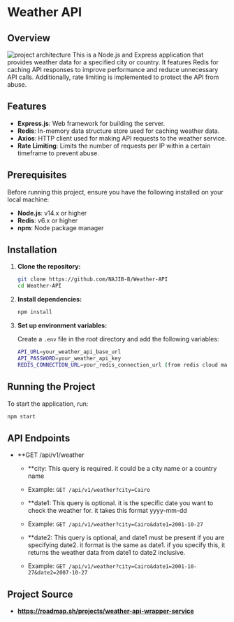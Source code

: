 # Weather API

## Overview
![project architecture](https://assets.roadmap.sh/guest/weather-api-f8i1q.png)
This is a Node.js and Express application that provides weather data for a specified city or country. It features Redis for caching API responses to improve performance and reduce unnecessary API calls. Additionally, rate limiting is implemented to protect the API from abuse.

## Features

- **Express.js**: Web framework for building the server.
- **Redis**: In-memory data structure store used for caching weather data.
- **Axios**: HTTP client used for making API requests to the weather service.
- **Rate Limiting**: Limits the number of requests per IP within a certain timeframe to prevent abuse.

## Prerequisites

Before running this project, ensure you have the following installed on your local machine:

- **Node.js**: v14.x or higher
- **Redis**: v6.x or higher
- **npm**: Node package manager

## Installation

1. **Clone the repository:**

   ```bash
   git clone https://github.com/NAJIB-B/Weather-API
   cd Weather-API
   ```
2. **Install dependencies:**

   ```bash
   npm install
   ```

3. **Set up environment variables:**

   Create a `.env` file in the root directory and add the following variables:

   ```bash
   API_URL=your_weather_api_base_url
   API_PASSWORD=your_weather_api_key
   REDIS_CONNECTION_URL=your_redis_connection_url (from redis cloud mainly. but you can edit code as required if you don't want to use redis cloud)
   ```

## Running the Project

To start the application, run:

```bash
npm start
```

## API Endpoints

- **GET /api/v1/weather<options> 

  - **city: This query is required. it could be a city name or a country name
  - Example: `GET /api/v1/weather?city=Cairo`

  - **date1: This query is optional. it is the specific date you want to check the weather for. it takes this format yyyy-mm-dd
  - Example: `GET /api/v1/weather?city=Cairo&date1=2001-10-27`

  - **date2: This query is optional, and date1 must be present if you are specifying date2. it format is the same as date1. if you specify this, it returns the weather data from date1 to date2 inclusive.
  - Example: `GET /api/v1/weather?city=Cairo&date1=2001-10-27&date2=2007-10-27`




## Project Source

- **https://roadmap.sh/projects/weather-api-wrapper-service**
